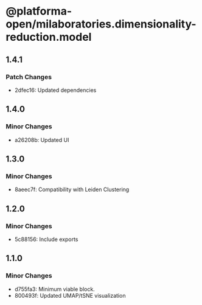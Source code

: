 # @platforma-open/milaboratories.dimensionality-reduction.model

## 1.4.1

### Patch Changes

- 2dfec16: Updated dependencies

## 1.4.0

### Minor Changes

- a26208b: Updated UI

## 1.3.0

### Minor Changes

- 8aeec7f: Compatibility with Leiden Clustering

## 1.2.0

### Minor Changes

- 5c88156: Include exports

## 1.1.0

### Minor Changes

- d755fa3: Minimum viable block.
- 800493f: Updated UMAP/tSNE visualization
